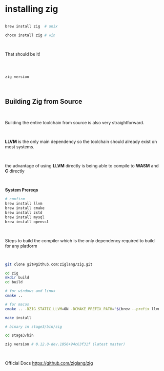 # installing zig

```bash

brew install zig  # unix

choco install zig # win

```

<br/>

That should be it!

<br/>

```bash

zig version 

```

<br/>

## Building Zig from Source

<br/>

Building the entire toolchain from source is also very straightforward. 

<br/>

**LLVM** is the only main dependency so the toolchain should already exist on most systems.

<br/>

the advantage of using **LLVM** directly is being able to compile to **WASM**  and **C**  directly

<br/>

**System Prereqs**

```bash
# confirm 
brew install llvm
brew install cmake
brew install zstd
brew install mysql
brew install openssl
```


<br/>

Steps to build the compiler which is the only dependency required to build for any platform



<br/>


```bash
git clone git@github.com:ziglang/zig.git

cd zig
mkdir build
cd build

# for windows and linux
cmake ..

# for macos
cmake .. -DZIG_STATIC_LLVM=ON -DCMAKE_PREFIX_PATH="$(brew --prefix llvm);$(brew --prefix zstd)"

make install

# binary in stage3/bin/zig

cd stage3/bin

zig version # 0.12.0-dev.1856+94c63f31f (latest master)

```

<br/>

Official Docs https://github.com/ziglang/zig
